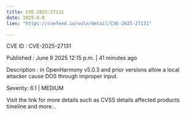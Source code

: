 ```yaml
---
title: CVE-2025-27131
date: 2025-6-8
lien: "https://cvefeed.io/vuln/detail/CVE-2025-27131"

---
```


CVE ID : CVE-2025-27131

Published :  June 8
2025
12:15 p.m. | 41 minutes ago

Description : in OpenHarmony v5.0.3 and prior versions allow a local attacker cause DOS through improper input.

Severity: 6.1 | MEDIUM

Visit the link for more details
such as CVSS details
affected products
timeline
and more...
